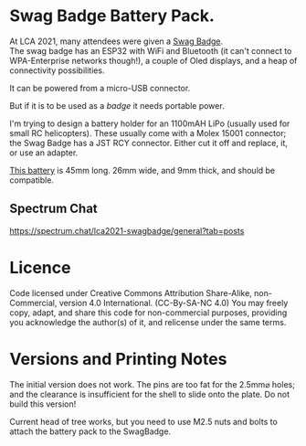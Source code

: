 Swag Badge Battery Pack.
========================

At LCA 2021, many attendees were given a [Swag
Badge](http://www.openhardwareconf.org/wiki/Swagbadge2021).  
The swag badge has an ESP32 with WiFi and Bluetooth (it can't connect
to WPA-Enterprise networks though!), a couple of Oled displays, and a
heap of connectivity possibilities.

It can be powered from a micro-USB connector.

But if it is to be used as a _badge_ it needs portable power.

I'm trying to design a battery holder for an 1100mAH LiPo (usually used
for small RC helicopters). These usually come with a Molex 15001 connector;
the Swag Badge has a JST RCY connector. Either cut it off and replace, it,
or use an adapter.

[This battery](https://www.ebay.com.au/itm/174761665304?ssPageName=STRK%3AMEBIDX%3AIT&_trksid=p2060353.m2749.l2649)
is 45mm long. 26mm wide, and 9mm thick, and should be compatible.

Spectrum Chat
-------------

https://spectrum.chat/lca2021-swagbadge/general?tab=posts

Licence
=======

Code licensed under Creative Commons Attribution Share-Alike,
non-Commercial, version 4.0 International.
(CC-By-SA-NC 4.0)
You may freely copy, adapt, and share this code for non-commercial
purposes, providing you acknowledge the author(s) of it, and relicense
under the same terms.

Versions and Printing Notes
===========================
The initial version does not work.  The pins are too fat for the 2.5mm⌀ holes; 
and the clearance is insufficient for the shell to slide onto the plate.
Do not build this version!

Current head of tree works, but you need to use M2.5 nuts and bolts to attach
the battery pack to the SwagBadge.
